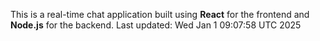 This is a real-time chat application built using **React** for the frontend and **Node.js** for the backend.
Last updated: Wed Jan  1 09:07:58 UTC 2025

